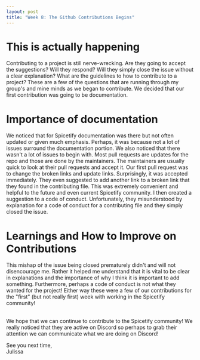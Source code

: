 ```yaml
---
layout: post
title: "Week 8: The Github Contributions Begins" 
---
```


# This is actually happening
Contributing to a project is still nerve-wrecking. Are they going to accept the suggestions? Will they respond? Will they simply close the issue without a clear explanation? What are the guidelines to how to contribute to a project? These are a few of the questions that are running through my group's and mine minds as we began to contribute. We decided that our first contribution was going to be documentation. 

# Importance of documentation
We noticed that for Spicetify documentation was there but not often updated or given much emphasis. Perhaps, it was because not a lot of issues surround the documentation portion. We also noticed that there wasn't a lot of issues to begin with. Most pull requests are updates for the repo and those are done by the maintainers. The maintainers are usually quick to look at their pull requests and accept it. Our first pull request was to change the broken links and update links. Surprisingly, it was accepted immediately. They even suggested to add another link to a broken link that they found in the contributing file. This was extremely convenient and helpful to the future and even current Spicetify community. I then created a suggestion to a code of conduct. Unfortunately, they misunderstood by explanation for a code of conduct for a contributing file and they simply closed the issue. 
<!--more-->
# Learnings and How to Improve on Contributions
This mishap of the issue being closed prematurely didn't and will not disencourage me. Rather it helped me understand that it is vital to be clear in explanations and the importance of why I think it is important to add something. Furthermore, perhaps a code of conduct is not what they wanted for the project! Either way these were a few of our contributions for the "first" (but not really first) week with working in the Spicetify community! 

<br/>
We hope that we can continue to contribute to the Spicetify community! We really noticed that they are active on Discord so perhaps to grab their attention we can communicate what we are doing on Discord! 

See you next time, <br/>
Julissa 
